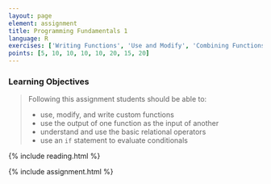 ```yaml
---
layout: page
element: assignment
title: Programming Fundamentals 1
language: R
exercises: ['Writing Functions', 'Use and Modify', 'Combining Functions', 'Choice Operators', 'Simple If Statement', 'Size Estimates by Name', 'DNA or RNA', 'Climate Space Rewrite']
points: [5, 10, 10, 10, 10, 20, 15, 20]
---
```


### Learning Objectives

> Following this assignment students should be able to:
>
> - use, modify, and write custom functions
> - use the output of one function as the input of another
> - understand and use the basic relational operators
> - use an `if` statement to evaluate conditionals

{% include reading.html %}

{% include assignment.html %}
